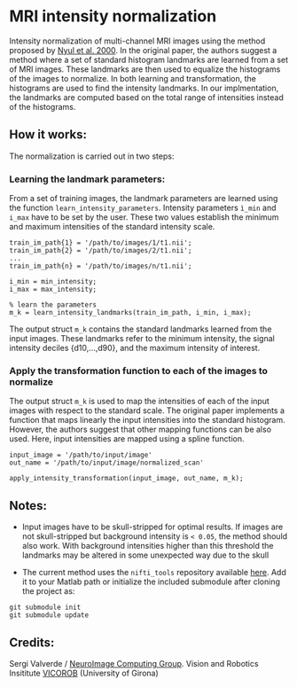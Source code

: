 # MRI intensity normalization

Intensity normalization of multi-channel MRI images using the method proposed by [Nyul et al. 2000](http://ieeexplore.ieee.org/lpdocs/epic03/wrapper.htm?arnumber=836373).
In the original paper, the authors suggest a method where a set of standard histogram landmarks are learned from a set of MRI images. These landmarks are then used to equalize the histograms of the images to normalize. In both learning and transformation, the histograms are used to find the intensity landmarks. In our implmentation, the landmarks are computed based on the total range of intensities instead of the histograms. 

## How it works:

The normalization is carried out in two steps:

### Learning the landmark parameters:

From a set of training images, the landmark parameters are learned using the function `learn_intensity_parameters`. Intensity parameters `ì_min` and  `i_max` have to be set by the user. These two values establish the minimum and maximum intensities of the standard intensity scale.

```
train_im_path{1} = '/path/to/images/1/t1.nii';
train_im_path{2} = '/path/to/images/2/t1.nii';
...
train_im_path{n} = '/path/to/images/n/t1.nii';

i_min = min_intensity;
i_max = max_intensity;

% learn the parameters
m_k = learn_intensity_landmarks(train_im_path, i_min, i_max);
```

The output struct `m_k` contains the standard landmarks learned from the input images. These landmarks refer to the minimum intensity, the signal intensity deciles {d10,...,d90},  and the maximum intensity of interest.  

	
### Apply the transformation function to each of the images to normalize

The output struct `m_k` is used to map the intensities of each of the input images with respect to the standard scale. The original paper implements a function that maps linearly the input intensities into the standard histogram. However, the authors suggest that other mapping functions can be also used. Here, input intensities are mapped using a spline function.

```
input_image = '/path/to/input/image'
out_name = '/path/to/input/image/normalized_scan'

apply_intensity_transformation(input_image, out_name, m_k);
```

## Notes:

+ Input images have to be skull-stripped for optimal results. If images are not skull-stripped but background intensity is `< 0.05`, the method should also work. With background intensities higher than this threshold the landmarks may be altered in some unexpected way due to the skull  

+ The current method uses the `nifti_tools` repository available [here](https://github.com/sergivalverde/nifti_tools). Add it to your Matlab path or initialize the included submodule after cloning the project as:

```
git submodule init
git submodule update
```


## Credits:

Sergi Valverde / [NeuroImage Computing Group](http://atc.udg.edu/nic/index.html). Vision and Robotics Insititute [VICOROB](http://vicorob.udg.edu) 
(University of Girona)
